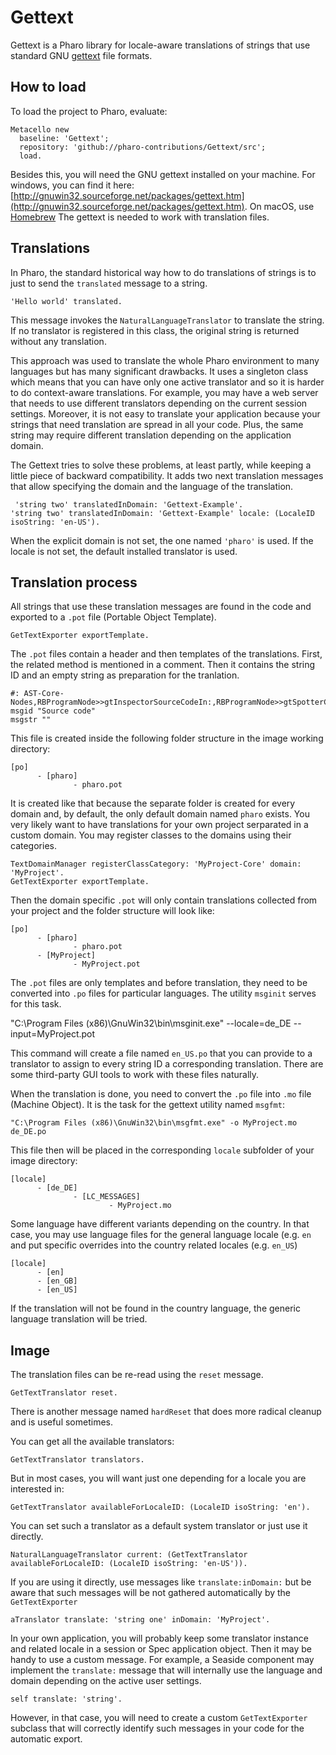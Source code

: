 # Gettext

Gettext is a Pharo library for locale-aware translations of strings that use standard GNU [gettext](https://en.wikipedia.org/wiki/Gettext) file formats.

## How to load

To load the project to Pharo, evaluate:
```smalltalk
Metacello new
  baseline: 'Gettext';
  repository: 'github://pharo-contributions/Gettext/src';
  load.
```

Besides this, you will need the GNU gettext installed on your machine. For windows, you can find it here: [http://gnuwin32.sourceforge.net/packages/gettext.htm](http://gnuwin32.sourceforge.net/packages/gettext.htm). On macOS, use [Homebrew](https://brew.sh/)
The gettext is needed to work with translation files.

## Translations

In Pharo, the standard historical way how to do translations of strings is to just to send the `translated` message to a string.

```smalltalk
'Hello world' translated.
```

This message invokes the `NaturalLanguageTranslator` to translate the string. If no translator is registered in this class, the original string is returned without any translation.

This approach was used to translate the whole Pharo environment to many languages but has many significant drawbacks. It uses a singleton class which means that you can have only one active translator and so it is harder to do context-aware translations. For example, you may have a web server that needs to use different translators depending on the current session settings. Moreover, it is not easy to translate your application because your strings that need translation are spread in all your code. Plus, the same string may require different translation depending on the application domain.

The Gettext tries to solve these problems, at least partly, while keeping a little piece of backward compatibility. It adds two next translation messages that allow specifying the domain and the language of the translation.

```smalltalk
 'string two' translatedInDomain: 'Gettext-Example'.
'string two' translatedInDomain: 'Gettext-Example' locale: (LocaleID isoString: 'en-US').
```
When the explicit domain is not set, the one named `'pharo'` is used. If the locale is not set, the default installed translator is used.

## Translation process

All strings that use these translation messages are found in the code and exported to a `.pot` file (Portable Object Template).

```smalltalk
GetTextExporter exportTemplate.
```

The `.pot` files contain a header and then templates of the translations. First, the related method is mentioned in a comment. Then it contains the string ID and an empty string as preparation for the tranlation.

```smalltalk
#: AST-Core-Nodes,RBProgramNode>>gtInspectorSourceCodeIn:,RBProgramNode>>gtSpotterCodePreviewIn:
msgid "Source code"
msgstr ""
```
This file is created inside the following folder structure in the image working directory:

```
[po]
      - [pharo]
              - pharo.pot
```

It is created like that because the separate folder is created for every domain and, by default, the only default domain named `pharo` exists. You very likely want to have translations for your own project serparated in a custom domain. You may register classes to the domains using their categories.

```smalltalk
TextDomainManager registerClassCategory: 'MyProject-Core' domain: 'MyProject'.
GetTextExporter exportTemplate.
```
Then the domain specific `.pot` will only contain translations collected from your project and the folder structure will look like:
```
[po]
      - [pharo]
              - pharo.pot
      - [MyProject]
              - MyProject.pot
```

The `.pot` files are only templates and before translation, they need to be converted into `.po` files for particular languages. The utility `msginit` serves for this task.

"C:\Program Files (x86)\GnuWin32\bin\msginit.exe" --locale=de_DE --input=MyProject.pot

This command will create a file named `en_US.po` that you can provide to a translator to assign to every string ID a corresponding translation. There are some third-party GUI tools to work with these files naturally.

When the translation is done, you need to convert the `.po` file into `.mo` file (Machine Object). It is the task for the gettext utility named `msgfmt`:
```
"C:\Program Files (x86)\GnuWin32\bin\msgfmt.exe" -o MyProject.mo de_DE.po
```
This file then will be placed in the corresponding `locale` subfolder of your image directory:

```
[locale]
      - [de_DE]
              - [LC_MESSAGES]
                      - MyProject.mo
```

Some language have different variants depending on the country. In that case, you may use language files for the general language locale (e.g. `en` and put specific  overrides into the country related locales (e.g. `en_US`)

```
[locale]
      - [en]
      - [en_GB]
      - [en_US]
```

If the translation will not be found in the country language, the generic language translation will be tried.

## Image

The translation files can be re-read using the `reset` message.

```smalltalk
GetTextTranslator reset.
```
There is another message named `hardReset` that does more radical cleanup and is useful sometimes.

You can get all the available translators:
```smalltalk
GetTextTranslator translators.
````
But in most cases, you will want just one depending for a locale you are interested in:

```smalltalk
GetTextTranslator availableForLocaleID: (LocaleID isoString: 'en').
```
You can set such a translator as a default system translator or just use it directly.

```smalltalk
NaturalLanguageTranslator current: (GetTextTranslator availableForLocaleID: (LocaleID isoString: 'en-US')).
```

If you are using it directly, use messages like `translate:inDomain:` but be aware that such messages will be not gathered automatically by the `GetTextExporter`

```smalltalk
aTranslator translate: 'string one' inDomain: 'MyProject'.
```

In your own application, you will probably keep some translator instance and related locale in a session or Spec application object.  Then it may be handy to use a custom message. For example, a Seaside component may implement the `translate:` message that will internally use the language and domain depending on the active user settings.

```smalltalk
self translate: 'string'.
```
However, in that case, you will need to create a custom `GetTextExporter` subclass that will correctly identify such messages in your code for the automatic export.


